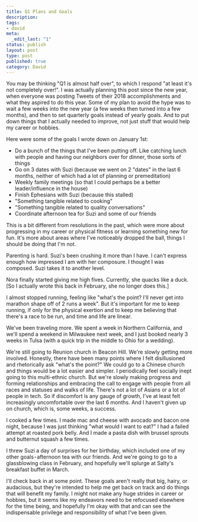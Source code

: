 ```yaml
---
title: Q1 Plans and Goals
description:
tags:
- david
meta:
  _edit_last: "1"
status: publish
layout: post
type: post
published: true
category: David
---
```


You may be thinking "Q1 is almost half over", to which I respond "at least it's not completely over!". I was actually planning this post since the new year, when everyone was posting Tweets of their 2018 accomplishments and what they aspired to do this year. Some of my plan to avoid the hype was to wait a few weeks into the new year (a few weeks then turned into a few months), and then to set quarterly goals instead of yearly goals. And to put down things that I actually needed to improve, not just stuff that would help my career or hobbies.

Here were some of the goals I wrote down on January 1st:

- Do a bunch of the things that I've been putting off. Like catching lunch with people and having our neighbors over for dinner, those sorts of things
- Go on 3 dates with Suzi (because we went on 2 "dates" in the last 6 months, neither of which had a lot of planning or premeditation)
- Weekly family meetings (so that I could perhaps be a better leader/influence in the house)
- Finish Ephesians with Suzi (because this stalled)
- "Something tangible related to cooking"
- "Something tangible related to quality conversations"
- Coordinate afternoon tea for Suzi and some of our friends

This is a bit different from resolutions in the past, which were more about progressing in my career or physical fitness or learning something new for fun. It's more about areas where I've noticeably dropped the ball, things I should be doing that I'm not.

Parenting is hard. Suzi's been crushing it more than I have. I can't express enough how impressed I am with her composure. I thought I was composed. Suzi takes it to another level.

Nora finally started giving me high fives. Currently, she quacks like a duck. \[So I actually wrote this back in February, she no longer does this.\]

I almost stopped running, feeling like "what's the point? I'll never get into marathon shape off of 2 runs a week". But it's important for me to keep running, if only for the physical exertion and to keep me believing that there's a race to be run, and time and life are linear.

We've been traveling more. We spent a week in Northern California, and we'll spend a weekend in Milwaukee next week, and I just booked nearly 3 weeks in Tulsa (with a quick trip in the middle to Ohio for a wedding).

We're still going to Reunion church in Beacon Hill. We're slowly getting more involved. Honestly, there have been many points where I felt disillusioned and rhetorically ask "what's the point?" We could go to a Chinese church and things would be a lot easier and simpler. I periodically feel socially inept going to this multi-ethnic church. But we're slowly making progress and forming relationships and embracing the call to engage with people from all races and statuses and walks of life. There's not a lot of Asians or a lot of people in tech. So if discomfort is any gauge of growth, I've at least felt increasingly uncomfortable over the last 6 months. And I haven't given up on church, which is, some weeks, a success.

I cooked a few times. I made mac and cheese with avocado and bacon one night, because I was just thinking "what would I want to eat?" I had a failed attempt at roasted pork belly. And I made a pasta dish with brussel sprouts and butternut squash a few times.

I threw Suzi a day of surprises for her birthday, which included one of my other goals - afternoon tea with our friends. And we're going to go to a glassblowing class in February, and hopefully we'll splurge at Salty's breakfast buffet in March.

I'll check back in at some point. These goals aren't really that big, hairy, or audacious, but they're intended to help me get back on track and do things that will benefit my family. I might not make any huge strides in career or hobbies, but it seems like my endeavors need to be refocused elsewhere for the time being, and hopefully I'm okay with that and can see the indispensable privilege and responsibility of what I've been given.
